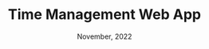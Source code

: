 ---
title: 'Time Management Web App'
date: 'November, 2022'
excerpt: 'A productivity app to keep track of where your time is being spent'
cover_image: '/images/posts/vastimeimg.png'
website: 'https://vastime.ca'
---
